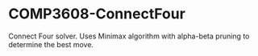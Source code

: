 # COMP3608-ConnectFour
Connect Four solver. Uses Minimax algorithm with alpha-beta pruning to determine the best move.
